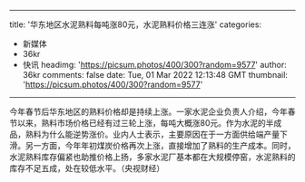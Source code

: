 
---
title: '华东地区水泥熟料每吨涨80元，水泥熟料价格三连涨'
categories: 
 - 新媒体
 - 36kr
 - 快讯
headimg: 'https://picsum.photos/400/300?random=9577'
author: 36kr
comments: false
date: Tue, 01 Mar 2022 12:13:48 GMT
thumbnail: 'https://picsum.photos/400/300?random=9577'
---

<div>   
今年春节后华东地区的熟料价格却是持续上涨。一家水泥企业负责人介绍，今年春节以来，熟料市场价格已经有过三轮上涨，每吨大概涨80元。作为水泥的半成品，熟料为什么能逆势涨价。业内人士表示，主要原因在于一方面供给端产量下滑。另一方面，今年年初煤炭价格再次上涨，直接增加了熟料的生产成本。同时，水泥熟料库存偏紧也助推价格上扬，多家水泥厂基本都在大规模停窑，水泥熟料的库存不足五成，处在较低水平。（央视财经）  
</div>
            